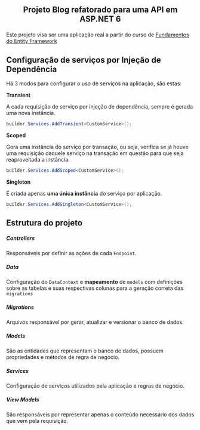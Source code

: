 ## <p align=center> Projeto Blog refatorado para uma API em ASP.NET 6 </p>

Este projeto visa ser uma aplicação real a partir do curso de [Fundamentos do Entity Framework](https://github.com/lanzath/entity-framework-fundamentals)


## Configuração de serviços por Injeção de Dependência
Há 3 modos para configurar o uso de serviços na aplicação, são estas:

**Transient**

A cada requisição de serviço por injeção de dependência, sempre é gerada uma nova instância.

```cs
builder.Services.AddTransient<CustomService>();
```

**Scoped**

Gera uma instância do serviço por transação, ou seja, verifica se já houve uma requisição daquele serviço na transação em questão para que seja reaproveitada a instância.

```cs
builder.Services.AddScoped<CustomService>();
```

**Singleton**

É criada apenas **uma única instância** do serviço por aplicação.

```cs
builder.Services.AddSingleton<CustomService>();
```

## Estrutura do projeto

##### Controllers

Responsáveis por definir as ações de cada `Endpoint`.

##### Data

Configuração do `DataContext` e **mapeamento** de `models` com definições sobre as tabelas e suas respectivas colunas para a geração correta das `migrations`

##### Migrations

Arquivos responsável por gerar, atualizar e versionar o banco de dados.

##### Models

São as entidades que representam o banco de dados, possuem propriedades e métodos de regra de negócio.

##### Services

Configuração de serviços utilizados pela aplicação e regras de negócio.

##### View Models

São responsáveis por representar apenas o conteúdo necessário dos dados que vem pela requisição.
